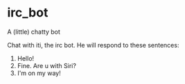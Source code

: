 # irc_bot
A (little) chatty bot

Chat with iti, the irc bot. He will respond to these sentences:

1. Hello!
2. Fine. Are u with Siri?
3. I'm on my way!
